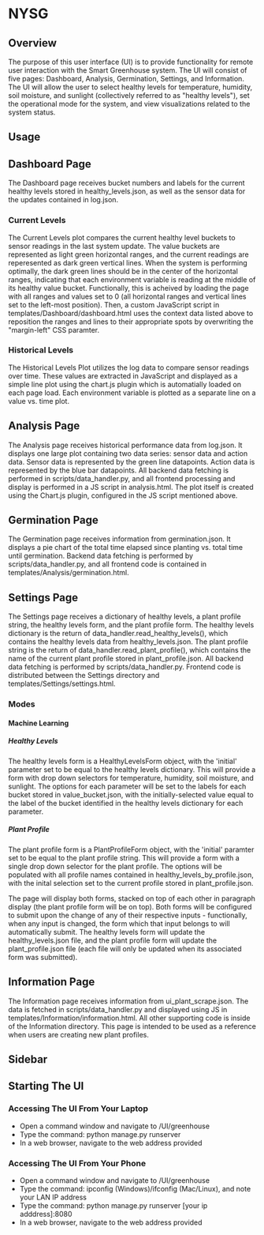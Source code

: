 # NYSG

## Overview
The purpose of this user interface (UI) is to provide functionality for remote user interaction with the Smart Greenhouse system. The UI will consist of five pages: Dashboard, Analysis, Germination, Settings, and Information. The UI will allow the user to select healthy levels for temperature, humidity, soil moisture, and sunlight (collectively referred to as "healthy levels"), set the operational mode for the system, and view visualizations related to the system status.

## Usage

## Dashboard Page
The Dashboard page receives bucket numbers and labels for the current healthy levels stored in healthy_levels.json, as well as the sensor data for the updates contained in log.json.
### Current Levels
The Current Levels plot compares the current healthy level buckets to sensor readings in the last system update. The value buckets are represented as light green horizontal ranges, and the current readings are reperesented as dark green vertical lines. When the system is performing optimally, the dark green lines should be in the center of the horizontal ranges, indicating that each environment variable is reading at the middle of its healthy value bucket. Functionally, this is acheived by loading the page with all ranges and values set to 0 (all horizontal ranges and vertical lines set to the left-most position). Then, a custom JavaScript script in templates/Dashboard/dashboard.html uses the context data listed above to reposition the ranges and lines to their appropriate spots by overwriting the "margin-left" CSS paramter.
### Historical Levels
The Historical Levels Plot utilizes the log data to compare sensor readings over time. These values are extracted in JavaScript and displayed as a simple line plot using the chart.js plugin which is automatially loaded on each page load. Each environment variable is plotted as a separate line on a value vs. time plot.

## Analysis Page
The Analysis page receives historical performance data from log.json. It displays one large plot containing two data series: sensor data and action data. Sensor data is represented by the green line datapoints. Action data is represented by the blue bar datapoints. All backend data fetching is performed in scripts/data_handler.py, and all frontend processing and display is performed in a JS script in analysis.html. The plot itself is created using the Chart.js plugin, configured in the JS script mentioned above.

## Germination Page
The Germination page receives information from germination.json. It displays a pie chart of the total time elapsed since planting vs. total time until germination. Backend data fetching is performed by scripts/data_handler.py, and all frontend code is contained in templates/Analysis/germination.html.

## Settings Page
The Settings page receives a dictionary of healthy levels, a plant profile string, the healthy levels form, and the plant profile form. The healthy levels dictionary is the return of data_handler.read_healthy_levels(), which contains the healthy levels data from healthy_levels.json. The plant profile string is the return of data_handler.read_plant_profile(), which contains the name of the current plant profile stored in plant_profile.json. All backend data fetching is performed by scripts/data_handler.py. Frontend code is distributed between the Settings directory and templates/Settings/settings.html.
### Modes
#### Machine Learning 
##### Healthy Levels
The healthy levels form is a HealthyLevelsForm object, with the 'initial' parameter set to be equal to the healthy levels dictionary. This will provide a form with drop down selectors for temperature, humidity, soil moisture, and sunlight. The options for each parameter will be set to the labels for each bucket stored in value_bucket.json, with the initially-selected value equal to the label of the bucket identified in the healthy levels dictionary for each parameter.
##### Plant Profile
The plant profile form is a PlantProfileForm object, with the 'initial' paramter set to be equal to the plant profile string. This will provide a form with a single drop down selector for the plant profile. The options will be populated with all profile names contained in healthy_levels_by_profile.json, with the inital selection set to the current profile stored in plant_profile.json.

The page will display both forms, stacked on top of each other in paragraph display (the plant profile form will be on top). Both forms will be configured to submit upon the change of any of their respective inputs - functionally, when any input is changed, the form which that input belongs to will automatically submit. The healthy levels form will update the healthy_levels.json file, and the plant profile form will update the plant_profile.json file (each file will only be updated when its associated form was submitted). 

## Information Page
The Information page receives information from ui_plant_scrape.json. The data is fetched in scripts/data_handler.py and displayed using JS in templates/Information/information.html. All other supporting code is inside of the Information directory. This page is intended to be used as a reference when users are creating new plant profiles.

## Sidebar

## Starting The UI
### Accessing The UI From Your Laptop
- Open a command window and navigate to /UI/greenhouse
- Type the command: python manage.py runserver
- In a web browser, navigate to the web address provided

### Accessing The UI From Your Phone
- Open a command window and navigate to /UI/greenhouse
- Type the command: ipconfig (Windows)/ifconfig (Mac/Linux), and note your LAN IP address
- Type the command: python manage.py runserver [your ip adddress]:8080
- In a web browser, navigate to the web address provided